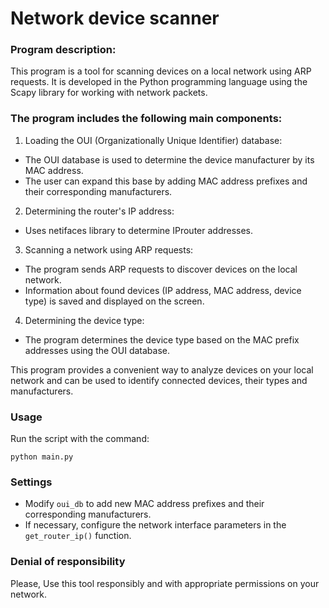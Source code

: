 # Network device scanner

### Program description:

This program is a tool for scanning devices on a local network using ARP requests. It is developed in the Python programming language using the Scapy library for working with network packets.

### The program includes the following main components:

1. Loading the OUI (Organizationally Unique Identifier) ​​database:
  - The OUI database is used to determine the device manufacturer by its MAC address.
  - The user can expand this base by adding MAC address prefixes and their corresponding manufacturers.
2. Determining the router's IP address:
  - Uses netifaces library to determine IProuter addresses.
3. Scanning a network using ARP requests:
  - The program sends ARP requests to discover devices on the local network.
  - Information about found devices (IP address, MAC address, device type) is saved and displayed on the screen.
4. Determining the device type:
  - The program determines the device type based on the MAC prefix addresses using the OUI database.

This program provides a convenient way to analyze devices on your local network and can be used to identify connected devices, their types and manufacturers.

### Usage

Run the script with the command:

```python main.py```

### Settings

- Modify `oui_db` to add new MAC address prefixes and their corresponding manufacturers.
- If necessary, configure the network interface parameters in the `get_router_ip()` function.

### Denial of responsibility

Please,
Use this tool responsibly and with appropriate permissions on your network.
